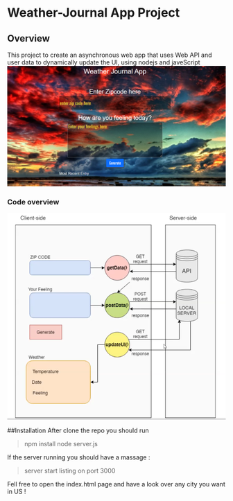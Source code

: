 # Weather-Journal App Project

## Overview
This project to create an asynchronous web app that uses Web API and user data to dynamically update the UI, using nodejs and javeScript
![Alt text](https://github.com/0oM4R/Weather-Journal-App/blob/main/Screenshot_1.png)


### Code overview 
![Screenshot from udacity wibenar](https://github.com/0oM4R/Weather-Journal-App/blob/main/arch.png)

##Installation
After clone the repo you should run 
>npm install 
>node server.js
>
If the server running you should have a massage :
>server start listing on port 3000

Fell free to open the index.html page and have a look over any city you want in US !





